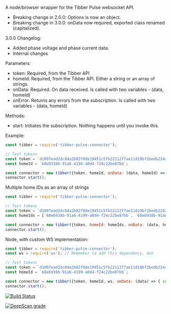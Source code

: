 A node/browser wrapper for the Tibber Pulse websocket API.

* Breaking change in 2.0.0: Options is now an object.
* Breaking change in 3.0.0: onData now required, exported class renamed (capitalized).

3.0.0 Changelog: 

* Added phase voltage and phase current data.
* Internal changes

Parameters: 

* token: Required, from the Tibber API
* homeId: Required, from the Tibber API. Either a string or an array of strings.
* onData: Required. On data received. Is called with two variables - (data, homeId)
* onError: Returns any errors from the subscription. Is called with two variables - (data, homeId)

Methods: 

* start: Initiates the subscription. Nothing happens until you invoke this.

Example:

```javascript
const tibber = require('tibber-pulse-connector');

// Test tokens
const token = `d1007ead2dc84a2b82f0de19451c5fb22112f7ae11d19bf2bedb224a003ff74a`;
const homeId = `68e6938b-91a6-4199-a0d4-f24c22be87bb`;

const connector = new tibber({token, homeId, onData: (data, homeId) => { console.log(data, homeId) }});
connector.start();
```

Multiple home IDs as an array of strings

```javascript
const tibber = require('tibber-pulse-connector');

// Test tokens
const token = `d1007ead2dc84a2b82f0de19451c5fb22112f7ae11d19bf2bedb224a003ff74a`;
const homeIds = [`68e6938b-91a6-4199-a0d4-f24c22be87bb`, `68e6938b-91a6-4199-a0d4-f24c22be87bb`];

const connector = new tibber({token, homeId: homeIds, onData: (data, homeId) => { console.log(data, homeId) }});
connector.start();
```

Node, with custom WS implementation:

```javascript
const tibber = require('tibber-pulse-connector');
const ws = require('ws'); // Remember to add this dependency, doh

// Test tokens
const token = `d1007ead2dc84a2b82f0de19451c5fb22112f7ae11d19bf2bedb224a003ff74a`;
const homeId = `68e6938b-91a6-4199-a0d4-f24c22be87bb`;

const connector = new tibber({token, homeId, ws, onData: (data) => { console.log(data) }});
connector.start();
```


[![Build Status](https://img.shields.io/endpoint.svg?url=https%3A%2F%2Factions-badge.atrox.dev%2Fkvasbo%2Ftibber-pulse-connector%2Fbadge%3Fref%3Dmaster&style=flat-square)](https://actions-badge.atrox.dev/kvasbo/tibber-pulse-connector/goto?ref=master)

[![DeepScan grade](https://deepscan.io/api/teams/5079/projects/6857/branches/60182/badge/grade.svg)](https://deepscan.io/dashboard#view=project&tid=5079&pid=6857&bid=60182)
